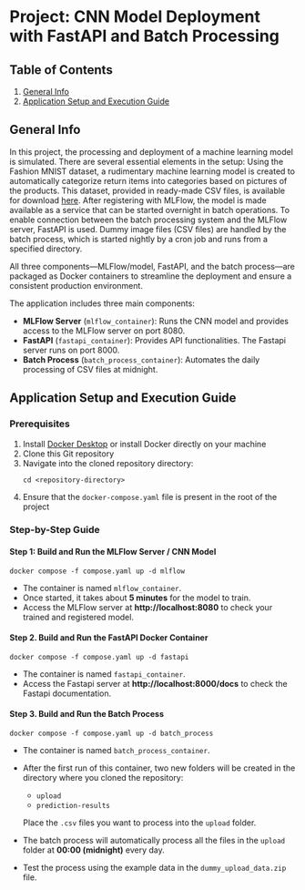 # Project: CNN Model Deployment with FastAPI and Batch Processing

## Table of Contents
1. [General Info](#General-Info)
2. [Application Setup and Execution Guide](#Application-Setup-and-Execution-Guide)


## General Info

In this project, the processing and deployment of a machine learning model is simulated. There are several essential elements in the setup: 
Using the Fashion MNIST dataset, a rudimentary machine learning model is created to automatically categorize return items into categories 
based on pictures of the products. This dataset, provided in ready-made CSV files, is available for download [here](https://www.kaggle.com/datasets/zalando-research/fashionmnist/data). After registering with MLFlow, 
the model is made available as a service that can be started overnight in batch operations. To enable connection between the batch processing 
system and the MLFlow server, FastAPI is used. Dummy image files (CSV files) are handled by the batch process, which is started nightly by 
a cron job and runs from a specified directory. 

All three components—MLFlow/model, FastAPI, and the batch process—are packaged as Docker containers to streamline the deployment and ensure a consistent production environment.

The application includes three main components: 
- **MLFlow Server** (`mlflow_container`): Runs the CNN model and provides access to the MLFlow server on port 8080.
- **FastAPI** (`fastapi_container`): Provides API functionalities. The Fastapi server runs on port 8000.
- **Batch Process** (`batch_process_container`): Automates the daily processing of CSV files at midnight.



## Application Setup and Execution Guide
### Prerequisites
1. Install [Docker Desktop](https://www.docker.com/products/docker-desktop) or install Docker directly on your machine
2. Clone this Git repository
3. Navigate into the cloned repository directory:
    ```
    cd <repository-directory>
    ```
4. Ensure that the `docker-compose.yaml` file is present in the root of the project



### Step-by-Step Guide
#### Step 1: Build and Run the MLFlow Server / CNN Model

```
docker compose -f compose.yaml up -d mlflow
```

- The container is named `mlflow_container`.
- Once started, it takes about **5 minutes** for the model to train.
- Access the MLFlow server at **http://localhost:8080** to check your trained and registered model.

#### Step 2. Build and Run the FastAPI Docker Container

```
docker compose -f compose.yaml up -d fastapi
```

- The container is named `fastapi_container`.
- Access the Fastapi server at **http://localhost:8000/docs** to check the Fastapi documentation.

#### Step 3. Build and Run the Batch Process

```
docker compose -f compose.yaml up -d batch_process
```

- The container is named `batch_process_container`.
- After the first run of this container, two new folders will be created in the directory where you cloned the repository:
   - `upload`
   - `prediction-results`

   Place the `.csv` files you want to process into the `upload` folder.
- The batch process will automatically process all the files in the `upload` folder at **00:00 (midnight)** every day.
- Test the process using the example data in the `dummy_upload_data.zip` file.

